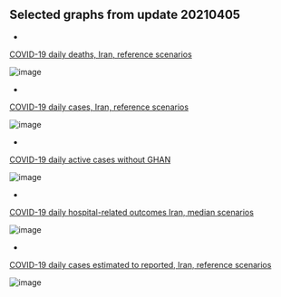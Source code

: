 
## Selected graphs from update 20210405

*

[COVID-19 daily deaths, Iran, reference scenarios](https://github.com/pourmalek/covir2/blob/main/20210405/output/merge/graph%2011a%20COVID-19%20daily%20deaths%2C%20Iran%2C%20reference%20scenarios.pdf)

![image](https://user-images.githubusercontent.com/30849720/115964137-cda50500-a4d7-11eb-99f4-8a5e642c196c.png)

*

[COVID-19 daily cases, Iran, reference scenarios](https://github.com/pourmalek/covir2/blob/main/20210405/output/merge/graph%2021a%20COVID-19%20daily%20cases%2C%20Iran%2C%20reference%20scenarios.pdf)

![image](https://user-images.githubusercontent.com/30849720/115600436-8decdc00-a291-11eb-9e9f-ccf0f643c033.png)

*
[COVID-19 daily active cases without GHAN](https://github.com/pourmalek/covir2/blob/main/20210405/output/merge/graph%2062.1%20COVID-19%20daily%20active%20cases%20wo%20GHAN%20Hijri.pdf)

![image](https://user-images.githubusercontent.com/30849720/115600880-00f65280-a292-11eb-91be-251a25da9069.png)

*
[COVID-19 daily hospital-related outcomes Iran, median scenarios](https://github.com/pourmalek/covir2/blob/main/20210405/output/merge/graph%2071%20COVID-19%20hospital-related%20outcomes.pdf)

![image](https://user-images.githubusercontent.com/30849720/115601533-c93bda80-a292-11eb-9ee4-9fa1b5957400.png)

*
[COVID-19 daily cases estimated to reported, Iran, reference scenarios](https://github.com/pourmalek/covir2/blob/main/20210405/output/merge/graph%2093.1%20COVID-19%20daily%20cases%20estimated%20to%20reported%2C%20Iran%2C%20reference%20scenarios%2C%2019feb2021%201399-12-01%20on.pdf)

![image](https://user-images.githubusercontent.com/30849720/115601879-26d02700-a293-11eb-8e0a-26c75ba094e4.png)

